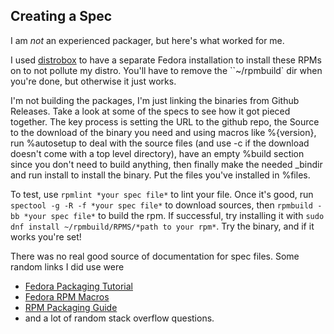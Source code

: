 ## Creating a Spec

I am *not* an experienced packager, but here's what worked for me.

I used [distrobox](https://github.com/89luca89/distrobox) to have a separate
Fedora installation to install these RPMs on to not pollute my distro. You'll
have to remove the ``~/rpmbuild` dir when you're done, but otherwise it just
works.

I'm not building the packages, I'm just linking the binaries from Github
Releases. Take a look at some of the specs to see how it got pieced together.
The key process is setting the URL to the github repo, the Source to the
download of the binary you need and using macros like %{version}, run %autosetup
to deal with the source files (and use -c if the download doesn't come with a
top level directory), have an empty %build section since you don't need to build
anything, then finally make the needed _bindir and run install to install the
binary. Put the files you've installed in %files.

To test, use `rpmlint *your spec file*` to lint your file. Once it's good, run
`spectool -g -R -f *your spec file*` to download sources, then `rpmbuild -bb
*your spec file*` to build the rpm. If successful, try installing it with `sudo
dnf install ~/rpmbuild/RPMS/*path to your rpm*`. Try the binary, and if it works
you're set!

There was no real good source of documentation for spec files. Some random links
I did use were
- [Fedora Packaging Tutorial](https://docs.fedoraproject.org/en-US/package-maintainers/Packaging_Tutorial_GNU_Hello/)
- [Fedora RPM Macros](https://docs.fedoraproject.org/en-US/packaging-guidelines/RPMMacros/)
- [RPM Packaging Guide](https://rpm-packaging-guide.github.io/)
- and a lot of random stack overflow questions.